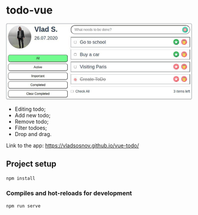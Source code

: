# todo-vue
![Image alt](https://github.com/vladsosnov/vue-todo/blob/master/src/assets/images/preview.jpg)

- Editing todo;
- Add new todo;
- Remove todo;
- Filter todoes;
- Drop and drag.

Link to the app: https://vladsosnov.github.io/vue-todo/


## Project setup
```
npm install
```

### Compiles and hot-reloads for development
```
npm run serve
```
